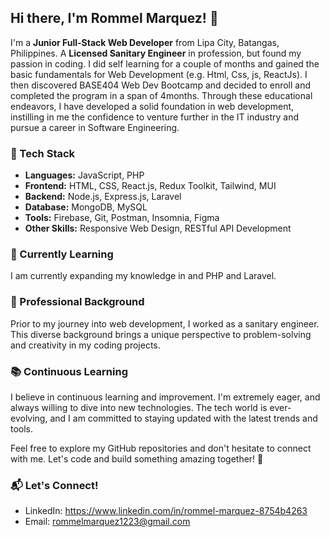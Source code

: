 ## Hi there, I'm Rommel Marquez! 👋

I'm a **Junior Full-Stack Web Developer** from Lipa City, Batangas, Philippines. 
A **Licensed Sanitary Engineer** in profession, but found my passion in coding. I did self learning for a couple of months and gained the basic fundamentals for Web Development (e.g. Html, Css, js, ReactJs). I then discovered BASE404 Web Dev Bootcamp and decided to enroll and completed the program in a span of 4months. Through these educational endeavors, I have developed a solid foundation in web development, instilling in me the confidence to venture further in the IT industry and pursue a career in Software Engineering.

### 🔧 Tech Stack
- **Languages:** JavaScript, PHP
- **Frontend:** HTML, CSS, React.js, Redux Toolkit, Tailwind, MUI
- **Backend:** Node.js, Express.js, Laravel
- **Database:** MongoDB, MySQL
- **Tools:** Firebase, Git, Postman, Insomnia, Figma
- **Other Skills:** Responsive Web Design, RESTful API Development

### 🌱 Currently Learning
I am currently expanding my knowledge in and PHP and Laravel.

### 💼 Professional Background
Prior to my journey into web development, I worked as a sanitary engineer. This diverse background brings a unique perspective to problem-solving and creativity in my coding projects.

### 📚 Continuous Learning
I believe in continuous learning and improvement. I'm extremely eager, and always willing to dive into new technologies. The tech world is ever-evolving, and I am committed to staying updated with the latest trends and tools.

Feel free to explore my GitHub repositories and don't hesitate to connect with me. Let's code and build something amazing together! 🚀

### 📬 Let's Connect!
- LinkedIn: https://www.linkedin.com/in/rommel-marquez-8754b4263
- Email: rommelmarquez1223@gmail.com
